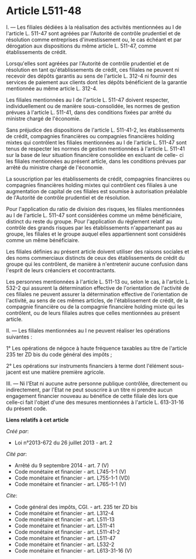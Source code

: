 # Article L511-48

I. ― Les filiales dédiées à la réalisation des activités mentionnées au I de l'article L. 511-47 sont agréées par l'Autorité
de contrôle prudentiel et de résolution comme entreprises d'investissement ou, le cas échéant et par dérogation aux
dispositions du même article L. 511-47, comme établissements de crédit. 

Lorsqu'elles sont agréées par l'Autorité de contrôle prudentiel et de résolution en tant qu'établissements de crédit, ces
filiales ne peuvent ni recevoir des dépôts garantis au sens de l'article L. 312-4 ni fournir des services de paiement aux
clients dont les dépôts bénéficient de la garantie mentionnée au même article L. 312-4. 

Les filiales mentionnées au I de l'article L. 511-47 doivent respecter, individuellement ou de manière sous-consolidée, les
normes de gestion prévues à l'article L. 511-41, dans des conditions fixées par arrêté du ministre chargé de l'économie. 

Sans préjudice des dispositions de l'article L. 511-41-2, les établissements de crédit, compagnies financières ou compagnies
financières holding mixtes qui contrôlent les filiales mentionnées au I de l'article L. 511-47 sont tenus de respecter les
normes de gestion mentionnées à l'article L. 511-41 sur la base de leur situation financière consolidée en excluant de celle-
ci les filiales mentionnées au présent article, dans les conditions prévues par arrêté du ministre chargé de l'économie. 

La souscription par les établissements de crédit, compagnies financières ou compagnies financières holding mixtes qui
contrôlent ces filiales à une augmentation de capital de ces filiales est soumise à autorisation préalable de l'Autorité de
contrôle prudentiel et de résolution. 

Pour l'application du ratio de division des risques, les filiales mentionnées au I de l'article L. 511-47 sont considérées
comme un même bénéficiaire, distinct du reste du groupe. Pour l'application du règlement relatif au contrôle des grands
risques par les établissements n'appartenant pas au groupe, les filiales et le groupe auquel elles appartiennent sont
considérés comme un même bénéficiaire. 

Les filiales définies au présent article doivent utiliser des raisons sociales et des noms commerciaux distincts de ceux des
établissements de crédit du groupe qui les contrôlent, de manière à n'entretenir aucune confusion dans l'esprit de leurs
créanciers et cocontractants. 

Les personnes mentionnées à l'article L. 511-13 ou, selon le cas, à l'article L. 532-2 qui assurent la détermination
effective de l'orientation de l'activité de ces filiales ne peuvent assurer la détermination effective de l'orientation de
l'activité, au sens de ces mêmes articles, de l'établissement de crédit, de la compagnie financière ou de la compagnie
financière holding mixte qui les contrôlent, ou de leurs filiales autres que celles mentionnées au présent article. 

II. ― Les filiales mentionnées au I ne peuvent réaliser les opérations suivantes : 

1° Les opérations de négoce à haute fréquence taxables au titre de l'article 235 ter ZD bis du code général des impôts ; 

2° Les opérations sur instruments financiers à terme dont l'élément sous-jacent est une matière première agricole. 

III. ― Ni l'Etat ni aucune autre personne publique contrôlée, directement ou indirectement, par l'Etat ne peut souscrire à un
titre ni prendre aucun engagement financier nouveau au bénéfice de cette filiale dès lors que celle-ci fait l'objet d'une des
mesures mentionnées à l'article L. 613-31-16 du présent code.

**Liens relatifs à cet article**

_Créé par_:

  - Loi n°2013-672 du 26 juillet 2013 - art. 2

_Cité par_:

  - Arrêté du 9 septembre 2014 - art. 7 (V)
  - Code monétaire et financier - art. L745-1-1 (V)
  - Code monétaire et financier - art. L755-1-1 (VD)
  - Code monétaire et financier - art. L765-1-1 (V)

_Cite_:

  - Code général des impôts, CGI. - art. 235 ter ZD bis
  - Code monétaire et financier - art. L312-4
  - Code monétaire et financier - art. L511-13
  - Code monétaire et financier - art. L511-41
  - Code monétaire et financier - art. L511-41-2
  - Code monétaire et financier - art. L511-47
  - Code monétaire et financier - art. L532-2
  - Code monétaire et financier - art. L613-31-16 (V)
